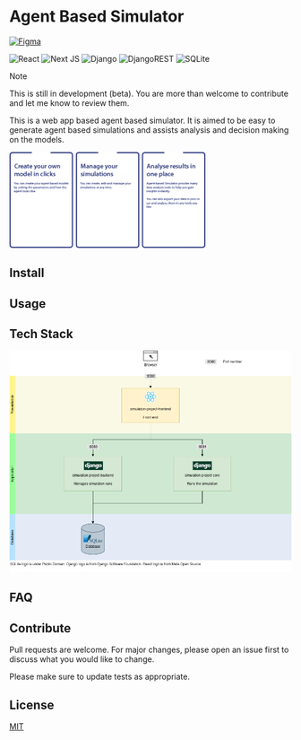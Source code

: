 # Agent Based Simulator
[![Figma](https://img.shields.io/badge/figma-%23F24E1E.svg?style=for-the-badge&logo=figma&logoColor=white)](https://www.figma.com/design/TBvv2v23gxd60YKJN6rGNQ/Agent-Based-Simulator)

![React](https://img.shields.io/badge/react-%2320232a.svg?style=for-the-badge&logo=react&logoColor=%2361DAFB)
![Next JS](https://img.shields.io/badge/Next-black?style=for-the-badge&logo=next.js&logoColor=white)
![Django](https://img.shields.io/badge/django-%23092E20.svg?style=for-the-badge&logo=django&logoColor=white)
![DjangoREST](https://img.shields.io/badge/DJANGO-REST-ff1709?style=for-the-badge&logo=django&logoColor=white&color=ff1709&labelColor=gray)
![SQLite](https://img.shields.io/badge/sqlite-%2307405e.svg?style=for-the-badge&logo=sqlite&logoColor=white)

> [!NOTE]
> This is still in development (beta). You are more than welcome to contribute and let me know to review them. 

This is a web app based agent based simulator. It is aimed to be easy to generate agent based simulations and assists analysis and decision making on the models. 

<img src="frontend/public/docs/features.png" alt="Features" width="350"/>

## Install


## Usage


## Tech Stack

![Architecture](frontend/public/docs/Summary_Architecture.png)

## FAQ


## Contribute

Pull requests are welcome. For major changes, please open an issue first to discuss what you would like to change.

Please make sure to update tests as appropriate.

## License
[MIT](https://choosealicense.com/licenses/mit/)

